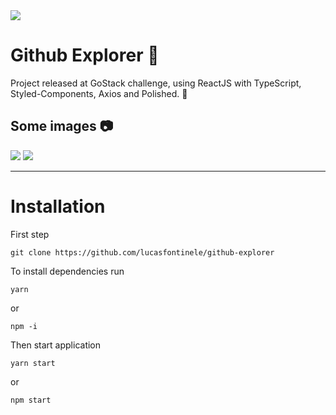 <img src="https://i.imgur.com/bwfSuu6.png">

# Github Explorer 🔎

Project released at GoStack challenge, using ReactJS with TypeScript, Styled-Components, Axios and Polished. 🚀

## Some images 📷

<img src="https://i.imgur.com/E0dtnV5.png">
<img src="https://i.imgur.com/Rix13EC.png">

---

# Installation

First step

```
git clone https://github.com/lucasfontinele/github-explorer
```

To install dependencies run

```
yarn
```

or

```
npm -i
```

Then start application

```
yarn start
```

or

```
npm start
```
